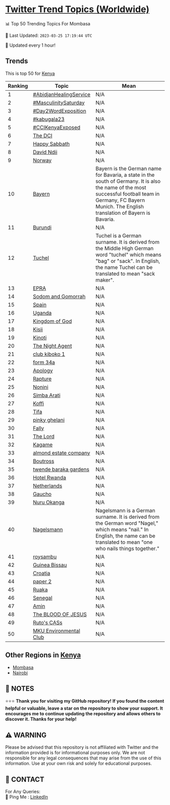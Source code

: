 [Twitter Trend Topics (Worldwide)](https://github.com/ErcinDedeoglu/Twitter-Trend-Topics)
==========


📊 Top 50 Trending Topics For Mombasa

📆 Last Updated: `2023-03-25 17:19:44 UTC`

🔧 Updated every 1 hour!


## Trends

This is top 50 for [Kenya](</Kenya>)

| Ranking | Topic | Mean |
| ------- | ------------ | ------------ |
| 1 | [#AbidjanHealingService](http://twitter.com/search?q=%23AbidjanHealingService) | N/A |
| 2 | [#MasculinitySaturday](http://twitter.com/search?q=%23MasculinitySaturday) | N/A |
| 3 | [#Day2WordExposition](http://twitter.com/search?q=%23Day2WordExposition) | N/A |
| 4 | [#kabugala23](http://twitter.com/search?q=%23kabugala23) | N/A |
| 5 | [#CCIKenyaExposed](http://twitter.com/search?q=%23CCIKenyaExposed) | N/A |
| 6 | [The DCI](http://twitter.com/search?q=The+DCI) | N/A |
| 7 | [Happy Sabbath](http://twitter.com/search?q=Happy+Sabbath) | N/A |
| 8 | [David Ndii](http://twitter.com/search?q=David+Ndii) | N/A |
| 9 | [Norway](http://twitter.com/search?q=Norway) | N/A |
| 10 | [Bayern](http://twitter.com/search?q=Bayern) | Bayern is the German name for Bavaria, a state in the south of Germany. It is also the name of the most successful football team in Germany, FC Bayern Munich. The English translation of Bayern is Bavaria. |
| 11 | [Burundi](http://twitter.com/search?q=Burundi) | N/A |
| 12 | [Tuchel](http://twitter.com/search?q=Tuchel) | Tuchel is a German surname. It is derived from the Middle High German word "tuchel" which means "bag" or "sack". In English, the name Tuchel can be translated to mean "sack maker". |
| 13 | [EPRA](http://twitter.com/search?q=EPRA) | N/A |
| 14 | [Sodom and Gomorrah](http://twitter.com/search?q=Sodom+and+Gomorrah) | N/A |
| 15 | [Spain](http://twitter.com/search?q=Spain) | N/A |
| 16 | [Uganda](http://twitter.com/search?q=Uganda) | N/A |
| 17 | [Kingdom of God](http://twitter.com/search?q=Kingdom+of+God) | N/A |
| 18 | [Kisii](http://twitter.com/search?q=Kisii) | N/A |
| 19 | [Kinoti](http://twitter.com/search?q=Kinoti) | N/A |
| 20 | [The Night Agent](http://twitter.com/search?q=The+Night+Agent) | N/A |
| 21 | [club kiboko 1](http://twitter.com/search?q=club+kiboko+1) | N/A |
| 22 | [form 34a](http://twitter.com/search?q=form+34a) | N/A |
| 23 | [Apology](http://twitter.com/search?q=Apology) | N/A |
| 24 | [Rapture](http://twitter.com/search?q=Rapture) | N/A |
| 25 | [Nonini](http://twitter.com/search?q=Nonini) | N/A |
| 26 | [Simba Arati](http://twitter.com/search?q=Simba+Arati) | N/A |
| 27 | [Koffi](http://twitter.com/search?q=Koffi) | N/A |
| 28 | [Tifa](http://twitter.com/search?q=Tifa) | N/A |
| 29 | [pinky ghelani](http://twitter.com/search?q=pinky+ghelani) | N/A |
| 30 | [Fally](http://twitter.com/search?q=Fally) | N/A |
| 31 | [The Lord](http://twitter.com/search?q=The+Lord) | N/A |
| 32 | [Kagame](http://twitter.com/search?q=Kagame) | N/A |
| 33 | [almond estate company](http://twitter.com/search?q=almond+estate+company) | N/A |
| 34 | [Boutross](http://twitter.com/search?q=Boutross) | N/A |
| 35 | [twende baraka gardens](http://twitter.com/search?q=twende+baraka+gardens) | N/A |
| 36 | [Hotel Rwanda](http://twitter.com/search?q=Hotel+Rwanda) | N/A |
| 37 | [Netherlands](http://twitter.com/search?q=Netherlands) | N/A |
| 38 | [Gaucho](http://twitter.com/search?q=Gaucho) | N/A |
| 39 | [Nuru Okanga](http://twitter.com/search?q=Nuru+Okanga) | N/A |
| 40 | [Nagelsmann](http://twitter.com/search?q=Nagelsmann) | Nagelsmann is a German surname. It is derived from the German word "Nagel," which means "nail." In English, the name can be translated to mean "one who nails things together." |
| 41 | [roysambu](http://twitter.com/search?q=roysambu) | N/A |
| 42 | [Guinea Bissau](http://twitter.com/search?q=Guinea+Bissau) | N/A |
| 43 | [Croatia](http://twitter.com/search?q=Croatia) | N/A |
| 44 | [paper 2](http://twitter.com/search?q=paper+2) | N/A |
| 45 | [Ruaka](http://twitter.com/search?q=Ruaka) | N/A |
| 46 | [Senegal](http://twitter.com/search?q=Senegal) | N/A |
| 47 | [Amin](http://twitter.com/search?q=Amin) | N/A |
| 48 | [The BLOOD OF JESUS](http://twitter.com/search?q=The+BLOOD+OF+JESUS) | N/A |
| 49 | [Ruto's CASs](http://twitter.com/search?q=Ruto%27s+CASs) | N/A |
| 50 | [MKU Environmental Club](http://twitter.com/search?q=MKU+Environmental+Club) | N/A |



## Other Regions in [Kenya](</Kenya>)

* [Mombasa](</Kenya/Mombasa.md>)
* [Nairobi](</Kenya/Nairobi.md>)



## 📝 NOTES

⭐⭐⭐ **Thank you for visiting my GitHub repository! If you found the content helpful or valuable, leave a star on the repository to show your support. It encourages me to continue updating the repository and allows others to discover it. Thanks for your help!**


## ⚠️ WARNING

Please be advised that this repository is not affiliated with Twitter and the information provided is for informational purposes only. We are not responsible for any legal consequences that may arise from the use of this information. Use at your own risk and solely for educational purposes.


## 📨 CONTACT

 For Any Queries:  
            🏓 Ping Me : [LinkedIn](https://www.linkedin.com/in/ercindedeoglu/)
